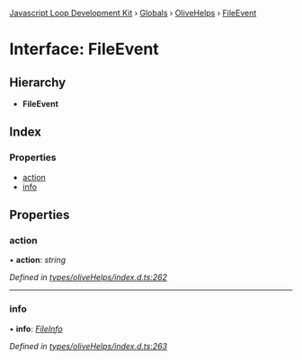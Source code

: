 [Javascript Loop Development Kit](../README.md) › [Globals](../globals.md) › [OliveHelps](../modules/olivehelps.md) › [FileEvent](olivehelps.fileevent.md)

# Interface: FileEvent

## Hierarchy

* **FileEvent**

## Index

### Properties

* [action](olivehelps.fileevent.md#action)
* [info](olivehelps.fileevent.md#info)

## Properties

###  action

• **action**: *string*

*Defined in [types/oliveHelps/index.d.ts:262](https://github.com/open-olive/loop-development-kit/blob/ba5f0aac/ldk/javascript/src/types/oliveHelps/index.d.ts#L262)*

___

###  info

• **info**: *[FileInfo](olivehelps.fileinfo.md)*

*Defined in [types/oliveHelps/index.d.ts:263](https://github.com/open-olive/loop-development-kit/blob/ba5f0aac/ldk/javascript/src/types/oliveHelps/index.d.ts#L263)*
